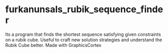 # furkanunsals_rubik_sequence_finder
Its a program that finds the shortest sequence satisfying given constraints on a rubik cube. Useful to craft new solution strategies and understand the Rubik Cube better. Made with GraphicsCortex
